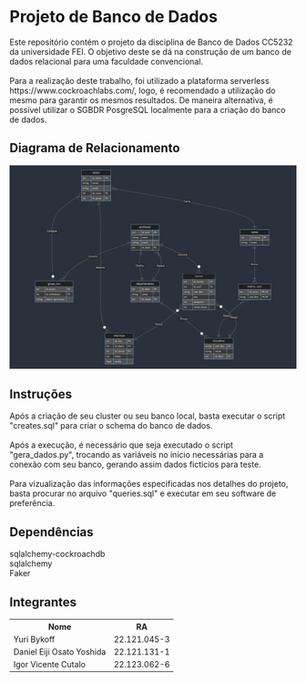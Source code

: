 <h1> Projeto de Banco de Dados</h1>
Este repositório contém o projeto da disciplina de Banco de Dados CC5232 da universidade FEI. O objetivo deste se dá na construção de um banco de dados relacional para uma faculdade convencional.
<br><br>
Para a realização deste trabalho, foi utilizado a plataforma serverless https://www.cockroachlabs.com/, logo, é recomendado a utilização do mesmo para garantir os mesmos resultados. De maneira alternativa, é possível utilizar o SGBDR PosgreSQL localmente para a criação do banco de dados.

<h2>Diagrama de Relacionamento</h2>

![image](diagrama.png "Diagrama de Relacionamento")

<h2> Instruções </h2>
Após a criação de seu cluster ou seu banco local, basta executar o script "creates.sql" para criar o schema do banco de dados.
<br><br>
Após a execução, é necessário que seja executado o script "gera_dados.py", trocando as variáveis no início necessárias para a conexão com seu banco, gerando assim dados fictícios para teste.
<br><br>
Para vizualização das informações especificadas nos detalhes do projeto, basta procurar no arquivo "queries.sql" e executar em seu software de preferência.
<br>

<h2> Dependências </h2>
sqlalchemy-cockroachdb<br>
sqlalchemy<br>
Faker<br>

<h2>Integrantes</h2>
<table>
  <tr>
    <th>Nome </th>
    <th>RA</th>
  </tr>
  <tr>
    <td>Yuri Bykoff</td>
    <td>22.121.045-3</td>
  </tr>
  <tr>
    <td>Daniel Eiji Osato Yoshida</td>
    <td>22.121.131-1</td>
  </tr>
  <tr>
    <td>Igor Vicente Cutalo</td>
    <td>22.123.062-6</td>
  </tr>
</table>

